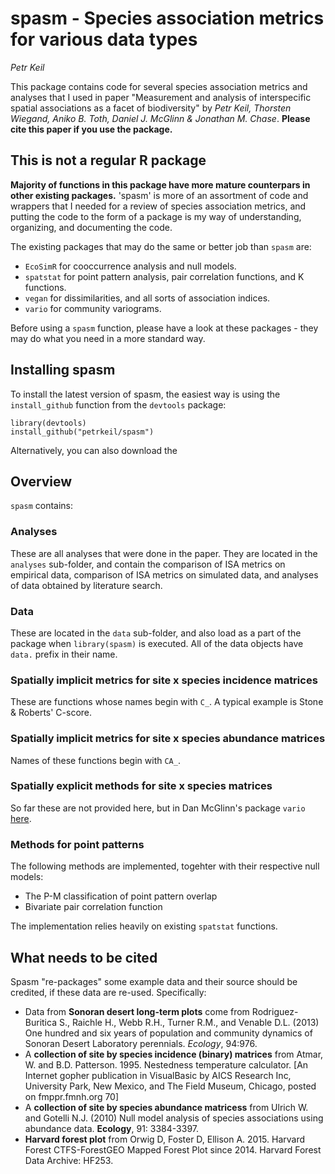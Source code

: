 # spasm - **Sp**ecies **as**sociation **m**etrics for various data types

*Petr Keil*

This package contains code for several species association metrics and analyses that
I used in paper "Measurement and analysis of interspecific spatial associations as a facet of biodiversity" by
*Petr Keil, Thorsten Wiegand, Aniko B. Toth, Daniel J. McGlinn & Jonathan M. Chase*. **Please cite this
paper if you use the package.**

## This is not a regular R package

**Majority of functions in this package have more mature counterpars
in other existing packages.** 'spasm' is more of an assortment of code and wrappers that I needed
for a review of species association metrics, and putting the code to the form of 
a package is my way of understanding, organizing, and documenting the code.

The existing packages that may do the same or better job than `spasm` are:

- `EcoSimR` for cooccurrence analysis and null models.
- `spatstat` for point pattern analysis, pair correlation functions, and K functions.
- `vegan` for dissimilarities, and all sorts of association indices.
- `vario` for community variograms.

Before using a `spasm` function, please have a look at these packages - they may
do what you need in a more standard way.

## Installing spasm

To install the latest version of spasm, the easiest way 
is using the ```install_github``` function from
the ```devtools``` package:

```{r}
library(devtools)
install_github("petrkeil/spasm")
```

Alternatively, you can also download the 

## Overview

`spasm` contains:

### Analyses

These are all analyses that were done in the paper. 
They are located in the `analyses` sub-folder, and 
contain the comparison of ISA metrics on empirical data, comparison of ISA metrics 
on simulated data, and analyses of data obtained by literature search.

### Data

These are located in the `data` sub-folder, and also load as a part of the package
when `library(spasm)` is executed. All of the data objects have ```data.``` prefix in
their name.

### Spatially implicit metrics for site x species **incidence** matrices

These are functions whose names begin with ```C_```. A typical example is Stone & Roberts'
C-score.

### Spatially implicit metrics for site x species **abundance** matrices

Names of these functions begin with ```CA_```.

### Spatially explicit methods for site x species matrices

So far these are not provided here, but in Dan McGlinn's package ```vario``` [here](https://github.com/dmcglinn/vario).

### Methods for point patterns

The following methods are implemented, togehter with their respective null models:

- The P-M classification of point pattern overlap
- Bivariate pair correlation function 

The implementation relies heavily on existing ```spatstat``` functions.


## What needs to be cited

Spasm "re-packages" some example data and their source should be credited, if these data are re-used. Specifically:

- Data from **Sonoran desert long-term plots** come from Rodriguez-Buritica S., Raichle H., Webb R.H., Turner R.M., and Venable D.L. (2013) One hundred and six years of population and community dynamics of Sonoran Desert Laboratory perennials. *Ecology*, 94:976.
- A **collection of site by species incidence (binary) matrices** from Atmar, W. and B.D. Patterson. 1995. Nestedness temperature calculator. [An Internet gopher publication in VisualBasic by AICS Research Inc, University Park, New Mexico, and The Field Museum, Chicago, posted on fmppr.fmnh.org 70]
- A **collection of site by species abundance matricess** from Ulrich W. and Gotelli N.J. (2010) Null model analysis of species associations using abundance data. **Ecology**, 91: 3384-3397.
- **Harvard forest plot** from Orwig D, Foster D, Ellison A. 2015. Harvard Forest CTFS-ForestGEO Mapped Forest Plot since 2014. Harvard Forest Data Archive: HF253.
